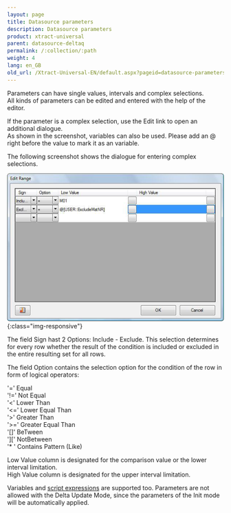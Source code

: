 ```yaml
---
layout: page
title: Datasource parameters
description: Datasource parameters
product: xtract-universal
parent: datasource-deltaq
permalink: /:collection/:path
weight: 4
lang: en_GB
old_url: /Xtract-Universal-EN/default.aspx?pageid=datasource-parameters
---
```


Parameters can have single values, intervals and complex selections. <br>
All kinds of parameters can be edited and entered with the help of the editor.

If the parameter is a complex selection, use the Edit link to open an additional dialogue.<br>
As shown in the screenshot, variables can also be used. Please add an @ right before the value to mark it as an variable.

The following screenshot shows the dialogue for entering complex selections.

![Parameters-2](/img/content/Parameters-2.png){:class="img-responsive"}

The field Sign hast 2 Options: Include - Exclude. This selection determines for every row whether the result of the condition is included or excluded in the entire resulting set for all rows.

The field Option contains the selection option for the condition of the row in form of logical operators:<br>

'='  Equal<br>
'!=' Not Equal<br>
'<' Lower Than<br>
'<=' Lower Equal Than <br>
'>' Greater Than <br>
'>=' Greater Equal Than <br>
'[]' BeTween <br>
'][' NotBetween<br>
'* ' Contains Pattern (Like)

Low Value column is designated for the comparison value or the lower interval limitation.<br>
High Value column is designated for the upper interval limitation.
 

Variables and [script expressions]() are supported too. 
Parameters are not allowed with the Delta Update Mode, since the parameters of the Init mode will be automatically applied. 
